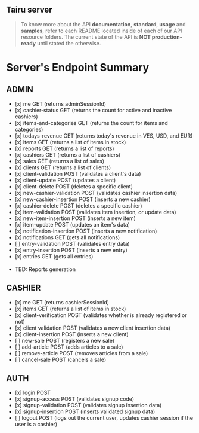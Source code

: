 ## Tairu server
> To know more about the API **documentation**, **standard**, **usage** and **samples**, refer to each README located inside of each of our API resource folders. The current state of the API is **NOT production-ready** until stated the otherwise.

<h1>Server's Endpoint Summary</h1>


<h2>ADMIN</h2>
<ul>
  <li>[x] me GET (returns adminSessionId)</li>
  <li>[x] cashier-status GET (returns the count for active and inactive cashiers) </li>
  <li>[x] items-and-categories GET  (returns the count for items and categories) </li>
  <li>[x] todays-revenue GET (returns today's revenue in VES, USD, and EUR) </li>
  <li>[x] items GET (returns a list of items in stock)</li>
  <li>[x] reports GET (returns a list of reports) </li>
  <li>[x] cashiers GET (returns a list of cashiers) </li>
  <li>[x] sales GET (returns a list of sales)</li>
  <li>[x] clients GET (returns a list of clients)</li>
  <li>[x] client-validation POST (validates a client's data)</li>
  <li>[x] client-update POST (updates a client)</li>
  <li>[x] client-delete POST (deletes a specific client)</li>
  <li>[x] new-cashier-validation POST (validates cashier insertion data) </li>
  <li>[x] new-cashier-insertion POST (inserts a new cashier) </li>
  <li>[x] cashier-delete POST (deletes a specific cashier)</li>
  <li>[x] item-validation POST (validates item insertion, or update data) </li>
  <li>[x] new-item-insertion POST (inserts a new item) </li>
  <li>[x] item-update POST (updates an item's data) </li>
  <li>[x] notification-insertion POST (inserts a new notification)</li>
  <li>[x] notifications GET (gets all notifications)</li>
  <li>[ ] entry-validation POST (validates entry data)</li>
  <li>[x] entry-insertion POST (inserts a new entry)</li>
  <li>[x] entries GET (gets all entries)</li>
  <br>
  <li>TBD: Reports generation</li>
</ul>

<h2>CASHIER</h2>

<ul>
  <li>[x] me GET (returns cashierSessionId)</li>
  <li>[x] items GET (returns a list of items in stock)</li>
  <li>[x] client-verification POST (validates whether is already registered or not)</li>
  <li>[x] client validation POST (validates a new client insertion data)</li>
  <li>[x] client-insertion POST (inserts a new client)</li>
  <li>[ ] new-sale POST (registers a new sale)</li>
  <li>[ ] add-article POST (adds articles to a sale)</li>
  <li>[ ] remove-article POST (removes articles from a sale)</li>
  <li>[ ] cancel-sale POST (cancels a sale)</li>
</ul>
<h2>AUTH</h2>
<ul>
  <li>[x] login POST </li>
  <li>[x] signup-access POST (validates signup code)</li>
  <li>[x] signup-validation POST (validates signup insertion data)</li>
  <li>[x] signup-insertion POST (inserts validated signup data)</li>
  <li>[ ] logout POST (logs out the current user, updates cashier session if the user is a cashier)</li>
</ul>

